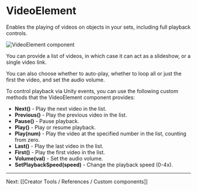 # VideoElement

Enables the playing of videos on objects in your sets, including full playback controls.

![VideoElement component](https://www.flipsidexr.com/files/docs/screenshots/videoelement.png)

You can provide a list of videos, in which case it can act as a slideshow, or a single video link.

You can also choose whether to auto-play, whether to loop all or just the first the video, and set the audio volume.

To control playback via Unity events, you can use the following custom methods that the VideoElement component provides:

* **Next()** - Play the next video in the list.
* **Previous()** - Play the previous video in the list.
* **Pause()** - Pause playback.
* **Play()** - Play or resume playback.
* **Play(num)** - Play the video at the specified number in the list, counting from zero.
* **Last()** - Play the last video in the list.
* **First()** - Play the first video in the list.
* **Volume(val)** - Set the audio volume.
* **SetPlaybackSpeed(speed)** - Change the playback speed (0-4x).

---

Next: [[Creator Tools / References / Custom components]]
